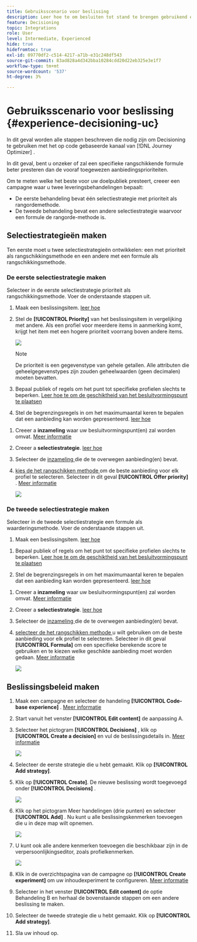 ```yaml
---
title: Gebruiksscenario voor beslissing
description: Leer hoe te om besluiten tot stand te brengen gebruikend experimenten met het op code-gebaseerde kanaal
feature: Decisioning
topic: Integrations
role: User
level: Intermediate, Experienced
hide: true
hidefromtoc: true
exl-id: 09770df2-c514-4217-a71b-e31c248df543
source-git-commit: 83ad828a4d342bba10284cdd20d22eb325e3e1f7
workflow-type: tm+mt
source-wordcount: '537'
ht-degree: 3%

---
```


# Gebruiksscenario voor beslissing {#experience-decisioning-uc}

In dit geval worden alle stappen beschreven die nodig zijn om Decisioning te gebruiken met het op code gebaseerde kanaal van [!DNL Journey Optimizer] .

<!--In this use case, you create a campaign where you define two delivery treatments - each containing a different decision policy in order to measure which one performs best for your target audience.-->

In dit geval, bent u onzeker of zal een specifieke rangschikkende formule beter presteren dan de vooraf toegewezen aanbiedingsprioriteiten.

Om te meten welke het beste voor uw doelpubliek presteert, creeer een campagne waar u twee leveringsbehandelingen bepaalt:

<!--Set up the experiment such that:-->

* De eerste behandeling bevat één selectiestrategie met prioriteit als rangordemethode.
* De tweede behandeling bevat een andere selectiestrategie waarvoor een formule de rangorde-methode is.

## Selectiestrategieën maken

Ten eerste moet u twee selectiestrategieën ontwikkelen: een met prioriteit als rangschikkingsmethode en een andere met een formule als rangschikkingsmethode.

### De eerste selectiestrategie maken

Selecteer in de eerste selectiestrategie prioriteit als rangschikkingsmethode. Voer de onderstaande stappen uit.

1. Maak een beslissingsitem. [ leer hoe ](items.md)

1. Stel de **[!UICONTROL Priority]** van het beslissingsitem in vergelijking met andere. Als een profiel voor meerdere items in aanmerking komt, krijgt het item met een hogere prioriteit voorrang boven andere items.

   ![](assets/exd-uc-item-priority.png)

   >[!NOTE]
   >
   >De prioriteit is een gegevenstype van gehele getallen. Alle attributen die geheelgegevenstypes zijn zouden geheelwaarden (geen decimalen) moeten bevatten.

1. Bepaal publiek of regels om het punt tot specifieke profielen slechts te beperken. [ Leer hoe te om de geschiktheid van het besluitvormingspunt te plaatsen ](items.md#eligibility)

1. Stel de begrenzingsregels in om het maximumaantal keren te bepalen dat een aanbieding kan worden gepresenteerd. [ leer hoe ](items.md#capping)

<!--1. If needed, repeat the steps above to create one or more additional decision items.-->

1. Creeer a **inzameling** waar uw besluitvormingspunt(en) zal worden omvat. [Meer informatie](collections.md)

1. Creeer a **selectiestrategie**. [ leer hoe ](selection-strategies.md#create-selection-strategy)

1. Selecteer de [ inzameling ](collections.md) die de te overwegen aanbieding(en) bevat.

1. [ kies de het rangschikken methode ](#select-ranking-method) om de beste aanbieding voor elk profiel te selecteren. Selecteer in dit geval **[!UICONTROL Offer priority]** . [Meer informatie](selection-strategies.md#offer-priority)

   ![](assets/exd-uc-strategy-priority.png)

   <!--If multiple offers are eligible for this strategy, the [Offer priority](#offer-priority) method uses the value defined in the offers.-->

### De tweede selectiestrategie maken

Selecteer in de tweede selectiestrategie een formule als waarderingsmethode. Voer de onderstaande stappen uit.

1. Maak een beslissingsitem. [ leer hoe ](items.md)

<!--1. Set the same **[!UICONTROL Priority]** as for the first decision item. TBC?-->

1. Bepaal publiek of regels om het punt tot specifieke profielen slechts te beperken. [ Leer hoe te om de geschiktheid van het besluitvormingspunt te plaatsen ](items.md#eligibility)

1. Stel de begrenzingsregels in om het maximumaantal keren te bepalen dat een aanbieding kan worden gepresenteerd. [ leer hoe ](items.md#capping)

<!--1. If needed, repeat the steps above to create one or more additional decision items.-->

1. Creeer a **inzameling** waar uw besluitvormingspunt(en) zal worden omvat. [Meer informatie](collections.md)

1. Creeer a **selectiestrategie**. [ leer hoe ](selection-strategies.md#create-selection-strategy)

1. Selecteer de [ inzameling ](collections.md) die de te overwegen aanbieding(en) bevat.

1. [ selecteer de het rangschikken methode ](#select-ranking-method) u wilt gebruiken om de beste aanbieding voor elk profiel te selecteren. Selecteer in dit geval **[!UICONTROL Formula]** om een specifieke berekende score te gebruiken en te kiezen welke geschikte aanbieding moet worden gedaan. [Meer informatie](selection-strategies.md#ranking-formula)

   ![](assets/exd-uc-strategy-formula.png)

<!--
## Create decision items and selection strategies

You first need to create items, group them together in collections, set up rules and ranking methods. These elements will allow you to build selection strategies.

1. Navigate to **[!UICONTROL Decisioning]** > **[!UICONTROL Catalogs]** and create several decision items. Set constraints using audiences or rules to restrict each item to specific profiles only. [Learn more](items.md)

1. From the items list, click the **[!UICONTROL Edit schema]** button  and edit the custom attributes if needed. [Learn how to work with catalogs](catalogs.md)

1. Create **collections** to categorize and group your decision items according to your preferences. [Learn more](collections.md)

1. Create **decision rules** to determine to whom a decision item can be shown. [Learn more](rules.md)

1. Create **ranking methods** and apply them within decision strategies to determine the priority order for selecting decision items. [Learn more](ranking.md)

1. Build **selection strategies** that leverage collections, decision rules, and ranking methods to identify the decision items suitable for displaying to profiles. [Learn more](selection-strategies.md)
-->

## Beslissingsbeleid maken

<!--To present the best dynamic offer and experience to your visitors on your website or mobile app, add a decision policy to a code-based campaign.

Define two delivery treatments each containing a different decision policy.-->

1. Maak een campagne en selecteer de handeling **[!UICONTROL Code-base experience]** . [Meer informatie](../code-based/create-code-based.md)

1. Start vanuit het venster **[!UICONTROL Edit content]** de aanpassing A.

1. Selecteer het pictogram **[!UICONTROL Decisions]** , klik op **[!UICONTROL Create a decision]** en vul de beslissingsdetails in. [Meer informatie](create-decision.md)

   ![](assets/decision-code-based-create.png)

1. Selecteer de eerste strategie die u hebt gemaakt. Klik op **[!UICONTROL Add strategy]**.

1. Klik op **[!UICONTROL Create]**. De nieuwe beslissing wordt toegevoegd onder **[!UICONTROL Decisions]** .

   ![](assets/decision-code-based-decision-added.png)

1. Klik op het pictogram Meer handelingen (drie punten) en selecteer **[!UICONTROL Add]** . Nu kunt u alle beslissingskenmerken toevoegen die u in deze map wilt opnemen.

   ![](assets/decision-code-based-add-decision.png)

1. U kunt ook alle andere kenmerken toevoegen die beschikbaar zijn in de verpersoonlijkingseditor, zoals profielkenmerken.

   ![](assets/decision-code-based-decision-profile-attribute.png)

1. Klik in de overzichtspagina van de campagne op **[!UICONTROL Create experiment]** om uw inhoudexperiment te configureren. [Meer informatie](../content-management/content-experiment.md)

1. Selecteer in het venster **[!UICONTROL Edit content]** de optie Behandeling B en herhaal de bovenstaande stappen om een andere beslissing te maken.

1. Selecteer de tweede strategie die u hebt gemaakt. Klik op **[!UICONTROL Add strategy]**.

1. Sla uw inhoud op.
